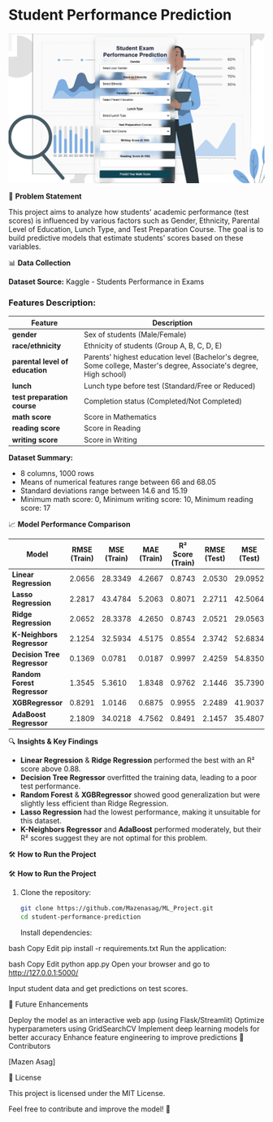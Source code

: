 # Student Performance Prediction

![Alt Text](static/Capture.PNG)

📌 **Problem Statement**

This project aims to analyze how students' academic performance (test scores) is influenced by various factors such as Gender, Ethnicity, Parental Level of Education, Lunch Type, and Test Preparation Course. The goal is to build predictive models that estimate students' scores based on these variables.

📊 **Data Collection**

**Dataset Source:** Kaggle - Students Performance in Exams

### Features Description:

| Feature                         | Description                                                                                                          |
| ------------------------------- | -------------------------------------------------------------------------------------------------------------------- |
| **gender**                      | Sex of students (Male/Female)                                                                                        |
| **race/ethnicity**              | Ethnicity of students (Group A, B, C, D, E)                                                                          |
| **parental level of education** | Parents' highest education level (Bachelor's degree, Some college, Master's degree, Associate's degree, High school) |
| **lunch**                       | Lunch type before test (Standard/Free or Reduced)                                                                    |
| **test preparation course**     | Completion status (Completed/Not Completed)                                                                          |
| **math score**                  | Score in Mathematics                                                                                                 |
| **reading score**               | Score in Reading                                                                                                     |
| **writing score**               | Score in Writing                                                                                                     |

**Dataset Summary:**

- 8 columns, 1000 rows
- Means of numerical features range between 66 and 68.05
- Standard deviations range between 14.6 and 15.19
- Minimum math score: 0, Minimum writing score: 10, Minimum reading score: 17

📈 **Model Performance Comparison**

| Model                       | RMSE (Train) | MSE (Train) | MAE (Train) | R² Score (Train) | RMSE (Test) | MSE (Test) | MAE (Test) | R² Score (Test) |
| --------------------------- | ------------ | ----------- | ----------- | ---------------- | ----------- | ---------- | ---------- | --------------- |
| **Linear Regression**       | 2.0656       | 28.3349     | 4.2667      | 0.8743           | 2.0530      | 29.0952    | 4.2148     | 0.8804          |
| **Lasso Regression**        | 2.2817       | 43.4784     | 5.2063      | 0.8071           | 2.2711      | 42.5064    | 5.1579     | 0.8253          |
| **Ridge Regression**        | 2.0652       | 28.3378     | 4.2650      | 0.8743           | 2.0521      | 29.0563    | 4.2111     | 0.8806          |
| **K-Neighbors Regressor**   | 2.1254       | 32.5934     | 4.5175      | 0.8554           | 2.3742      | 52.6834    | 5.6370     | 0.7835          |
| **Decision Tree Regressor** | 0.1369       | 0.0781      | 0.0187      | 0.9997           | 2.4259      | 54.8350    | 5.8850     | 0.7747          |
| **Random Forest Regressor** | 1.3545       | 5.3610      | 1.8348      | 0.9762           | 2.1446      | 35.7390    | 4.5994     | 0.8531          |
| **XGBRegressor**            | 0.8291       | 1.0146      | 0.6875      | 0.9955           | 2.2489      | 41.9037    | 5.0577     | 0.8278          |
| **AdaBoost Regressor**      | 2.1809       | 34.0218     | 4.7562      | 0.8491           | 2.1457      | 35.4807    | 4.6041     | 0.8542          |

🔍 **Insights & Key Findings**

- **Linear Regression** & **Ridge Regression** performed the best with an R² score above 0.88.
- **Decision Tree Regressor** overfitted the training data, leading to a poor test performance.
- **Random Forest** & **XGBRegressor** showed good generalization but were slightly less efficient than Ridge Regression.
- **Lasso Regression** had the lowest performance, making it unsuitable for this dataset.
- **K-Neighbors Regressor** and **AdaBoost** performed moderately, but their R² scores suggest they are not optimal for this problem.

🛠️ **How to Run the Project**

🛠️ **How to Run the Project**

1. Clone the repository:

   ```bash
   git clone https://github.com/Mazenasag/ML_Project.git
   cd student-performance-prediction
   ```

   Install dependencies:

bash
Copy
Edit
pip install -r requirements.txt
Run the application:

bash
Copy
Edit
python app.py
Open your browser and go to http://127.0.0.1:5000/

Input student data and get predictions on test scores.

🚀 Future Enhancements

Deploy the model as an interactive web app (using Flask/Streamlit)
Optimize hyperparameters using GridSearchCV
Implement deep learning models for better accuracy
Enhance feature engineering to improve predictions
👥 Contributors

[Mazen Asag]

📜 License

This project is licensed under the MIT License.

Feel free to contribute and improve the model! 🚀
